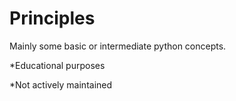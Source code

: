 # Principles

Mainly some basic or intermediate python concepts.

*Educational purposes

*Not actively maintained
